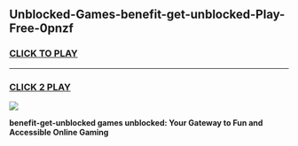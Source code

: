 
## Unblocked-Games-benefit-get-unblocked-Play-Free-0pnzf
<h3>
<a href="https://premium76.site?title=benefit-get-unblocked&ref=21A">CLICK TO PLAY</a></h3>
<hr>

<h3>
<a href="https://premium76.site?title=benefit-get-unblocked&ref=21A">CLICK 2 PLAY</a>
  
</h3>

<a href="https://premium76.site?title=benefit-get-unblocked&ref=21A"><img src="https://clearcache.store/games.png"></a>


**benefit-get-unblocked games unblocked: Your Gateway to Fun and Accessible Online Gaming**
